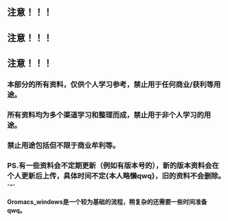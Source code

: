 ## 注意！！！

## 注意！！！

## 注意！！！

### 本部分的所有资料，仅供个人学习参考，禁止用于任何商业/获利等用途。

### 所有资料均为多个渠道学习和整理而成，禁止用于非个人学习的用途。

### 禁止用途包括但不限于商业牟利等。
 
### PS.有一些资料会不定期更新（例如有版本号的），新的版本资料会在个人更新后上传，具体时间不定{本人略懒qwq}，旧的资料不会删除。·-·

#### Gromacs_windows是一个较为基础的流程，稍复杂的还需要一些时间准备qwq。
